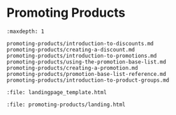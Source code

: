 Promoting Products
==================

```{toctree}
:maxdepth: 1

promoting-products/introduction-to-discounts.md
promoting-products/creating-a-discount.md
promoting-products/introduction-to-promotions.md
promoting-products/using-the-promotion-base-list.md
promoting-products/creating-a-promotion.md
promoting-products/promotion-base-list-reference.md
promoting-products/introduction-to-product-groups.md
```

```{raw} html
:file: landingpage_template.html
```

```{raw} html
:file: promoting-products/landing.html
```
